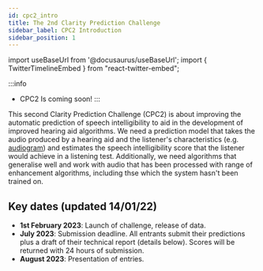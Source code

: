 ```yaml
---
id: cpc2_intro
title: The 2nd Clarity Prediction Challenge
sidebar_label: CPC2 Introduction
sidebar_position: 1
---
```

import useBaseUrl from '@docusaurus/useBaseUrl';
import { TwitterTimelineEmbed } from "react-twitter-embed";

<!--:::info
**14th April 2022: Software tools and data are now available for [download](cec2_download.mdx)**.
:::
-->
:::info

- CPC2 Is coming soon!
:::

This second Clarity Prediction Challenge (CPC2) is about improving the automatic prediction of speech intelligibility to aid in the development of improved hearing aid algorithms. We need a prediction model that takes the audio produced by a hearing aid and the listener's characteristics (e.g. [audiogram](https://www.hear-it.org/Audiogram-)) and estimates the speech intelligibility score that the listener would achieve in a listening test. Additionally, we need algorithms that generalise well and work with audio that has been processed with range of enhancement algorithms, including thse which the system hasn't been trained on.


## Key dates (updated 14/01/22)

- **1st February 2023**: Launch of challenge, release of data.
- **July 2023**: Submission deadline. All entrants submit their predictions plus a draft of their technical report (details below). Scores will be returned with 24 hours of submission.
- **August 2023**: Presentation of entries.
